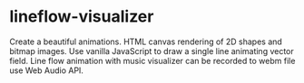 # lineflow-visualizer
Create a beautiful animations. HTML canvas rendering of 2D shapes and bitmap images.
Use vanilla JavaScript to draw a single line animating vector field.
Line flow animation with music visualizer can be recorded to webm file use Web Audio API.
